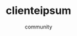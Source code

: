 ---
layout: ipsumpage

title: clienteipsum
key: cliente
description: "Dedicado aos nossos queridos clientes!"
author: community
collaborative: true


titleColor: "#FF6216"
descColor: "#239F4D"
genBtnTextColor: "#ffffff"
genBtnBgColor: "#5ECAED"
genBtnText: "É pouca coisa!"
labelTextColor: "#ffffff"
labelBgColor: "#5ECAED"
labelBorderColor: "#239F4D"



language:
  - name: Português
    text:
    - "Isso tudo? Meu sobrinho faz pela metade do preço."
    - "Indicação é melhor que dinheiro."
    - "Quero um sistema simples..."
    - "Eu quero o seu melhor preço."
    - "Faz uma busca igual do Google no meu site. É só um campo de busca que busque pelo site inteiro."
    - "O que dá pra fazer com R$300,00?"
    - "Preciso para ontem."
    - "Tá muito caro, ví um site maior que esse que custava 15 doletas."
    - "Meu deus que absurdo esse preço, vou fazer no Wix."
    - "Vai ser simples, só pegar uns plugins prontos na internet e instalar."
    - "Tá tudo pronto já, é só alterar umas coisinhas."
    - "Tudo isso por 5 páginas?"
    - "O que acontece é o seguinte, procuro alguém para parceria, eu tenho a ideia e você desenvolve."
    - "Só uma alteraçãozinha."
    - "Tem como fazer uma alteraçãozinha...?"
    - "Se você não cobrar nada, ou quase nada eu te dou uma porcentagem nos lucros."
---